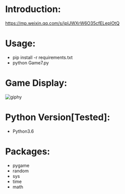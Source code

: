 # Introduction:
https://mp.weixin.qq.com/s/jpIJWXrW6O35cfELeplOtQ
# Usage:
- pip install -r requirements.txt
- python Game7.py
# Game Display:
![giphy](effect/running.gif)
# Python Version[Tested]:
- Python3.6
# Packages:
- pygame
- random
- sys
- time
- math